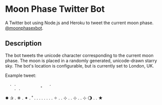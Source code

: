 # Moon Phase Twitter Bot

A Twitter bot using Node.js and Heroku to tweet the current moon phase. [@moonphasexbot](https://twitter.com/moonphasexbot).

## Description
The bot tweets the unicode character corresponding to the current moon phase. The moon is placed in a randomly generated, unicode-drawn starry sky. The bot's location is configurable, but is currently set to London, UK.

Example tweet:

      . .               .      
        . .         ˚
  ✹     ✰         .     ✵
.           ✦         . ˚ .
  . .       . .   .     .   . ✧
    .   . ⊹   .     .   ⊹   .
    .         ⊹     🌖
      .                 .     ★




